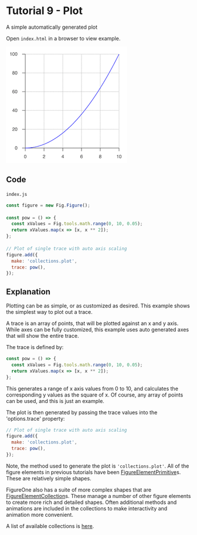# Tutorial 9 - Plot

A simple automatically generated plot

Open `index.html` in a browser to view example.

![](example.png)

## Code
`index.js`
```js
const figure = new Fig.Figure();

const pow = () => {
  const xValues = Fig.tools.math.range(0, 10, 0.05);
  return xValues.map(x => [x, x ** 2]);
};

// Plot of single trace with auto axis scaling
figure.add({
  make: 'collections.plot',
  trace: pow(),
});
```

## Explanation

Plotting can be as simple, or as customized as desired. This example shows the simplest way to plot out a trace.

A trace is an array of points, that will be plotted against an x and y axis. While axes can be fully customized, this example uses auto generated axes that will show the entire trace.

The trace is defined by:

```js
const pow = () => {
  const xValues = Fig.tools.math.range(0, 10, 0.05);
  return xValues.map(x => [x, x ** 2]);
};
```

This generates a range of x axis values from 0 to 10, and calculates the corresponding y values as the square of x. Of course, any array of points can be used, and this is just an example.

The plot is then generated by passing the trace values into the 'options.trace' property:

```js
// Plot of single trace with auto axis scaling
figure.add({
  make: 'collections.plot',
  trace: pow(),
});
```

Note, the method used to generate the plot is `'collections.plot'`. All of the figure elements in previous tutorials have been [FigureElementPrimitive](https://airladon.github.io/FigureOne/api/#figureelementprimitive)s. These are relatively simple shapes.

FigureOne also has a suite of more complex shapes that are [FigureElementCollection](https://airladon.github.io/FigureOne/api/#figureelementcollection)s. These manage a number of other figure elements to create more rich and detailed shapes. Often additional methods and animations are included in the collections to make interactivity and animation more convenient.

A list of available collections is [here](https://airladon.github.io/FigureOne/api/#shape-collections).